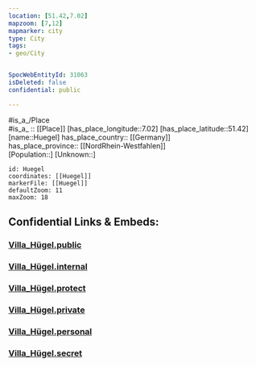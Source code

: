 ```yaml
---
location: [51.42,7.02] 
mapzoom: [7,12] 
mapmarker: city 
type: City
tags:
- geo/City


SpocWebEntityId: 31063
isDeleted: false
confidential: public

---
```

#is_a_/Place  
#is_a_ :: [[Place]] 
[has_place_longitude::7.02] 
[has_place_latitude::51.42] 
[name::Huegel] 
has_place_country:: [[Germany]]  
has_place_province:: [[NordRhein-Westfahlen]]  
[Population::] 
[Unknown::] 


```leaflet
id: Huegel
coordinates: [[Huegel]] 
markerFile: [[Huegel]] 
defaultZoom: 11 
maxZoom: 18
```


## Confidential Links & Embeds: 

### [Villa_Hügel.public](/_public/\Earth\Continent\Europe\Europe~Central\Germany\Germany~West\Nordrhein-Westfalen\counties~NW\Essen,RuhrVilla_Hügel.public.md) 

### [Villa_Hügel.internal](/_internal/\Earth\Continent\Europe\Europe~Central\Germany\Germany~West\Nordrhein-Westfalen\counties~NW\Essen,RuhrVilla_Hügel.internal.md) 

### [Villa_Hügel.protect](/_protect/\Earth\Continent\Europe\Europe~Central\Germany\Germany~West\Nordrhein-Westfalen\counties~NW\Essen,RuhrVilla_Hügel.protect.md) 

### [Villa_Hügel.private](/_private/\Earth\Continent\Europe\Europe~Central\Germany\Germany~West\Nordrhein-Westfalen\counties~NW\Essen,RuhrVilla_Hügel.private.md) 

### [Villa_Hügel.personal](/_personal/\Earth\Continent\Europe\Europe~Central\Germany\Germany~West\Nordrhein-Westfalen\counties~NW\Essen,RuhrVilla_Hügel.personal.md) 

### [Villa_Hügel.secret](/_secret/\Earth\Continent\Europe\Europe~Central\Germany\Germany~West\Nordrhein-Westfalen\counties~NW\Essen,RuhrVilla_Hügel.secret.md)

